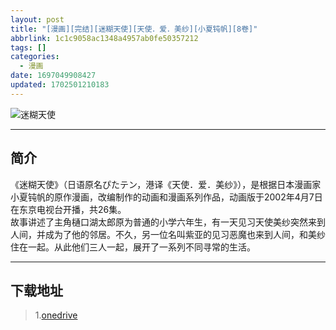 ```yaml
---
layout: post
title: "[漫画][完结][迷糊天使][天使．爱．美纱][小夏钝帆][8卷]"
abbrlink: 1c1c9058ac1348a4957ab0fe50357212
tags: []
categories:
  - 漫画
date: 1697049908427
updated: 1702501210183
---
```


![迷糊天使](https://img.20000207.xyz/file/2431990453b896eec0f41.jpg)

***

## 简介

《迷糊天使》（日语原名ぴたテン，港译《天使．爱．美纱》），是根据日本漫画家小夏钝帆的原作漫画，改编制作的动画和漫画系列作品，动画版于2002年4月7日在东京电视台开播，共26集。\
故事讲述了主角樋口湖太郎原为普通的小学六年生，有一天见习天使美纱突然来到人间，并成为了他的邻居。不久，另一位名叫紫亚的见习恶魔也来到人间，和美纱住在一起。从此他们三人一起，展开了一系列不同寻常的生活。

***

## 下载地址

> 1.[onedrive](https://ltld-my.sharepoint.com/:u:/g/personal/acgn_ltld_onmicrosoft_com/ETCZF8WlmcdLoN-fJS1WDm0BbRdBHjTDDdDAaxI_42v9uw)
